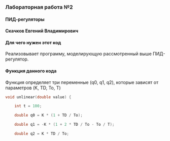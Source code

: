 ### Лабораторная работа №2
#### ПИД-регуляторы
####  Скачков Евгений Владимирович
#### Для чего нужен этот код 
Реализовывает программу, моделирующую рассмотренный выше ПИД-регулятор.
#### Функция данного кода
Функция определяет три переменные (q0, q1, q2), которые зависят от  параметров (K, TD, To, T)
```C++
void unlinear(double value) {

    int t = 100;

    double q0 = K * (1 + TD / To);

    double q1 = -K * (1 + 2 * TD / To - To / T);

    double q2 = K * TD / To;
```
